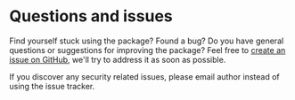 # Questions and issues

Find yourself stuck using the package? Found a bug? Do you have general questions or suggestions for improving the package? 
Feel free to [create an issue on GitHub](https://github.com/phpjuice/paypal-checkout-sdk/issues), we'll try to address it as soon as possible.

If you discover any security related issues, please email author instead of using the issue tracker.
